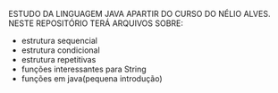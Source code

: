 ESTUDO DA LINGUAGEM JAVA APARTIR DO CURSO DO NÉLIO ALVES. NESTE REPOSITÓRIO TERÁ ARQUIVOS SOBRE:
- estrutura sequencial
- estrutura condicional
- estrutura repetitivas
- funções interessantes para String
- funções em java(pequena introdução)
